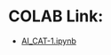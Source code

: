 # COLAB Link:
- [AI_CAT-1.ipynb](https://colab.research.google.com/drive/12_vB-tGS0kmZNmHiu14V_s0Ux2T0RQpx?usp=sharing)
